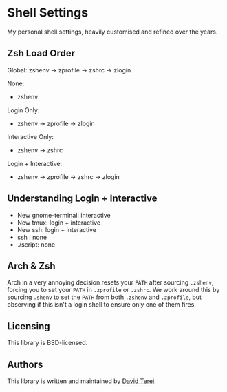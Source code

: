 # Shell Settings

My personal shell settings, heavily customised and refined over the years.

## Zsh Load Order

Global: zshenv -> zprofile -> zshrc -> zlogin

None:
* zshenv

Login Only:
* zshenv -> zprofile -> zlogin

Interactive Only:
* zshenv -> zshrc

Login + Interactive:
* zshenv -> zprofile -> zshrc -> zlogin

## Understanding Login + Interactive

* New gnome-terminal: interactive
* New tmux: login + interactive
* New ssh: login + interactive
* ssh <cmd>: none
* ./script: none

## Arch & Zsh

Arch in a very annoying decision resets your `PATH` after sourcing `.zshenv`,
forcing you to set your `PATH` in `.zprofile` or `.zshrc`. We work around this
by sourcing `.shenv` to set the `PATH` from both `.zshenv` and `.zprofile`, but
observing if this isn't a login shell to ensure only one of them fires.

## Licensing

This library is BSD-licensed.

## Authors

This library is written and maintained by [David
Terei](mailto:code@davidterei.com).
